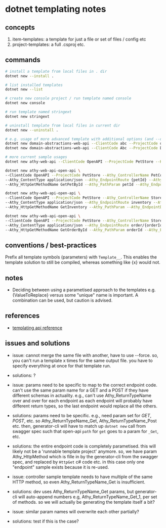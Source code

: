 # dotnet templating notes

## concepts

1. item-templates: a template for just a file or set of files / config etc
2. project-templates: a full .csproj etc.

## commands

```sh
# install a template from local files in . dir
dotnet new --install .

# list installed templates
dotnet new --list

# create new console project / run template named console
dotnet new console

# run template named stringext
dotnet new stringext

# uninstall template from local files in current dir
dotnet new --uninstall .

# e.g. usage of more advanced template with additional options (and --dry-run appended for info)
dotnet new domain-abstractions-web-api --ClientCode abc --ProjectCode def --HttpPort 5200 --HttpsPort 5201 --HasAdaptor false --HasDatabase true --dry-run
dotnet new domain-abstractions-web-api --ClientCode Abc --ProjectCode Def --HttpPort 5200 --HttpsPort 5201 --dry-run

# more current sample usages
dotnet new athy-web-api --ClientCode OpenAPI --ProjectCode PetStore --HttpPort 6000 --HttpsPort 6001

dotnet new athy-web-api-open-api \
--ClientCode OpenAPI --ProjectCode PetStore --Athy_ControllerName PetController --Athy_ControllerRoute /pet \
--Athy_ContentType application/json --Athy_EndpointRoute {petId} --Athy_ReturnTypeName Pet --Athy_ReturnTypeBody JsonStringOfTheSchema \
--Athy_HttpGetMethodName GetPetById --Athy_PathParam petId --Athy_EndpointDescription "Find pet by ID"

dotnet new athy-web-api-open-api \
--ClientCode OpenAPI --ProjectCode PetStore --Athy_ControllerName StoreController --Athy_ControllerRoute /store \
--Athy_ContentType application/json --Athy_EndpointRoute inventory --Athy_ReturnTypeName StatusCodeQuantityMap --Athy_ReturnTypeBody JsonStringOfTheSchema \
--Athy_HttpGetMethodName GetInventory --Athy_PathParam --Athy_EndpointDescription "Returns pet inventories by status"

dotnet new athy-web-api-open-api \
--ClientCode OpenAPI --ProjectCode PetStore --Athy_ControllerName StoreController --Athy_ControllerRoute /store \
--Athy_ContentType application/json --Athy_EndpointRoute order/{orderId} --Athy_ReturnTypeName Order --Athy_ReturnTypeBody JsonStringOfTheSchema \
--Athy_HttpGetMethodName GetOrderById --Athy_PathParam orderId --Athy_EndpointDescription "Find purchase order by ID"
```

## conventions / best-practices

Prefix all template symbols (parameters) with `Template__`. This enables the template solution to still be compiled, whereas something like {x} would not.

## notes

- Deciding between using a parametised approach to the templates e.g. {ValueToReplace} versus some "unique" name is important. A combination can be used, but caution is advised.

## references

- [templating api reference](https://github.com/dotnet/templating/wiki/Reference-for-template.json)

## issues and solutions

- issue: cannot merge the same file with another, have to use --force. so, you can't run a template x times for the same output file.
you have to specify everything at once for that template run.

- solutions: ?

- issue: params need to be specific to map to the correct endpoint code. can't use the same param name for a GET and a POST if they have different schemas in actuality. e.g., can't use Athy_ReturnTypeName over and over for each endpoint as each endpoint will probably have different return types, so the last endpoint would replace all the others.

- solutions: params need to be specific. e.g., need param set for _GET_, _POST_, etc. so Athy_ReturnTypeName_Get, Athy_ReturnTypeName_Post etc.
then, generator-cli will have to match up `dotnet new` call from swagger spec such that open-api `path` for `get` goes to a param for `_Get`, etc.

- solutions: the entire endpoint code is completely parametised. this will likely not be a 'runnable template project' anymore. so, we have param Athy_HttpMethod
which is fille in by the generator-cli from the swagger spec, and replaced by `HttpGet` c# code etc. in this case only one "endpoint" sample exists because it is re-used.

- issue: controller sample template needs to have multiple of the same HTTP method, so even Athy_ReturnTypeName_Get is insufficient.

- solutions: dev uses Athy_ReturnTypeName_Get params, but generator-cli will auto-append numbers e.g, Athy_ReturnTypeName_Get_1, per set of methods. so we will actually be generating the template itself a bit?

- issue: similar param names will overwrite each other partially?

- solutions: test if this is the case?
